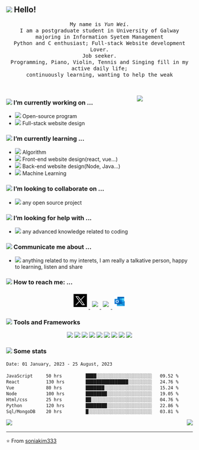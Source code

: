 ## <img src="https://raw.githubusercontent.com/alexnaiman/alexnaiman/master/resources/welcomeglitch.gif" width="50px" /> Hello!

<p align="center" >
  <samp>
     My name is <em>Yun Wei</em>.
      <br/>I am a postgraduate student in University of Galway majoring in Information Syetem Management
        <br/> Python and C enthusiast; Full-stack Website development Lover. 
        <br/> Job seeker.
          <br/>
              Programming, Piano, Violin, Tennis and Singing fill in my active daily life;
             <br/>
                 continuously learning, wanting to help the weak
  </samp>
  <br/>
  <br/>
  <br/>
</p>


<img src="https://media.tenor.com/images/df8c44a1d20ab367fdcb21880985fd33/tenor.gif" align="right"  width="30%"/>

### <img src="https://raw.githubusercontent.com/alexnaiman/alexnaiman/master/resources/PusheenCompute.gif" width="70px" /> I’m currently working on ...
- <img src="https://raw.githubusercontent.com/alexnaiman/alexnaiman/master/resources/3243_take_my_money.png" height="40px" />  Open-source program
- <img src="https://raw.githubusercontent.com/alexnaiman/alexnaiman/master/resources/controller.png" width="30px" />  Full-stack website design
### <img src="https://raw.githubusercontent.com/alexnaiman/alexnaiman/master/resources/Confused_Dog.gif" height="50px" /> I’m currently learning ...
- <img src="https://raw.githubusercontent.com/alexnaiman/alexnaiman/master/resources/gesture.jpeg" width="30px" /> Algorithm
- <img src="https://raw.githubusercontent.com/alexnaiman/alexnaiman/master/resources/unity.png" height="30px" /> Front-end website design(react, vue...)
- <img src="https://raw.githubusercontent.com/alexnaiman/alexnaiman/master/resources/functional.png" height="30px" /> Back-end website design(Node, Java...)
- <img src="https://raw.githubusercontent.com/alexnaiman/alexnaiman/master/resources/ml.png" height="35px" /> Machine Learning
### <img src="https://raw.githubusercontent.com/alexnaiman/alexnaiman/master/resources/pug_dance.gif" width="60px" /> I’m looking to collaborate on ...
- <img src="https://raw.githubusercontent.com/alexnaiman/alexnaiman/master/resources/open_source.png" height="30px" /> any open source project

### <img src="https://raw.githubusercontent.com/alexnaiman/alexnaiman/master/resources/cool_duck.gif" width="60px" /> I’m looking for help with ...
- <img src="https://raw.githubusercontent.com/alexnaiman/alexnaiman/master/resources/party_parrot.gif" height="35px" /> any advanced knowledge related to coding

### <img src="https://raw.githubusercontent.com/alexnaiman/alexnaiman/master/resources/question.png" width="50px" />  Communicate me about ...
- <img src="https://raw.githubusercontent.com/alexnaiman/alexnaiman/master/resources/chat.gif" height="35px" /> anything related to my interets, I am really a talkative person, happy to learning, listen and share
### <img src="https://raw.githubusercontent.com/alexnaiman/alexnaiman/master/resources/bongocat.gif" width="50px" /> How to reach me: ...
<p align="center">
  <a href="https://twitter.com/weiyun18884992">
    <img src="https://github.com/soniakim333/soniakim333/blob/main/twitter.png" height="35px" style="margin: 5px;" />
  </a>
  <a href="https://www.instagram.com/soniakim333/">
    <img src="https://raw.githubusercontent.com/alexnaiman/alexnaiman/master/resources/instagram.webp" height="35px" style="margin: 5px;" />
  </a>
  <a href="https://www.linkedin.com/in/yun-wei/">
    <img src="https://raw.githubusercontent.com/alexnaiman/alexnaiman/master/resources/linkedin.webp" height="35px" style="margin: 5px;" />
  </a>
  <a href="mailto:weiyun_luck@outlook.com">
    <img src="https://github.com/soniakim333/soniakim333/blob/main/Outlook.png" height="30px" style="margin: 5px;" />
  </a>
</p>

### <img src="https://raw.githubusercontent.com/alexnaiman/alexnaiman/master/resources/pickaxe.png" width="40px" /> Tools and Frameworks
<p align="center">
    <!-- <img src="https://raw.githubusercontent.com/alexnaiman/alexnaiman/master/resources/dev/bash.svg" height="35px" style="vertical-align:top margin:6px 4px" /> -->
     <img src="https://raw.githubusercontent.com/alexnaiman/alexnaiman/master/resources/dev/csharp.svg" height="35px" style="vertical-align:top margin:6px 4px" />
      <img src="https://raw.githubusercontent.com/alexnaiman/alexnaiman/master/resources/dev/css3.svg" height="35px" style="vertical-align:top margin:6px 4px" />
       <!-- <img src="https://raw.githubusercontent.com/alexnaiman/alexnaiman/master/resources/dev/gamedev.svg" height="35px" style="vertical-align:top margin:6px 4px" /> -->
        <img src="https://raw.githubusercontent.com/alexnaiman/alexnaiman/master/resources/dev/html.svg" height="35px" style="vertical-align:top margin:6px 4px" />
         <img src="https://raw.githubusercontent.com/alexnaiman/alexnaiman/master/resources/dev/java.svg" height="35px" style="vertical-align:top margin:6px 4px" />
          <img src="https://raw.githubusercontent.com/alexnaiman/alexnaiman/master/resources/dev/js.svg" height="35px" style="vertical-align:top margin:6px 4px" />
           <!-- <img src="https://raw.githubusercontent.com/alexnaiman/alexnaiman/master/resources/dev/mobile.svg" height="35px" style="vertical-align:top margin:6px 4px" /> -->
            <img src="https://raw.githubusercontent.com/alexnaiman/alexnaiman/master/resources/dev/nodejs.svg" height="35px" style="vertical-align:top margin:6px 4px" />
             <img src="https://raw.githubusercontent.com/alexnaiman/alexnaiman/master/resources/dev/python.svg" height="35px" style="vertical-align:top margin:6px 4px" />
             <img src="https://raw.githubusercontent.com/alexnaiman/alexnaiman/master/resources/dev/react_native.svg" height="35px" style="vertical-align:top margin:6px 4px"/>
             <!-- <img src="https://raw.githubusercontent.com/alexnaiman/alexnaiman/master/resources/dev/sass.svg" height="35px" style="vertical-align:top margin:6px 4px"/> -->
             <!-- <img src="https://raw.githubusercontent.com/alexnaiman/alexnaiman/master/resources/dev/unity.svg" height="35px" style="vertical-align:top margin:6px 4px"/> -->
             <img src="https://raw.githubusercontent.com/alexnaiman/alexnaiman/master/resources/dev/visualstudio_code.svg" height="35px" style="vertical-align:top margin:6px 4px"/>
             <!-- <img src="https://raw.githubusercontent.com/alexnaiman/alexnaiman/master/resources/dev/xcode.svg" height="35px" style="vertical-align:top margin:6px 4px"/> -->
             
</p>

### <img src="https://raw.githubusercontent.com/alexnaiman/alexnaiman/master/resources/stats.png" width="35px" /> Some stats


<!--START_SECTION:waka-->
```text
Date: 01 January, 2023 - 25 August, 2023

JavaScript     50 hrs         ████░░░░░░░░░░░░░░░░░░░░░   09.52 % 
React          130 hrs        ████████████████░░░░░░░░░   24.76 % 
Vue            80 hrs         ███████░░░░░░░░░░░░░░░░░░   15.24 % 
Node           100 hrs        ████████░░░░░░░░░░░░░░░░░   19.05 % 
Html/css       25 hrs         ██░░░░░░░░░░░░░░░░░░░░░░░   04.76 %
Python         120 hrs        ████████░░░░░░░░░░░░░░░░░   22.86 %
Sql/MongoDB    20 hrs         █░░░░░░░░░░░░░░░░░░░░░░░░   03.81 %
```
<!--END_SECTION:waka-->


<p align="right">
<img align="left" src="https://github-readme-stats.vercel.app/api?username=soniakim333&theme=synthwave&show_icons=true" />

<img  float="right" src="https://github-readme-stats.vercel.app/api/top-langs/?username=soniakim333&theme=synthwave&show_icons=true" />

</p>

---
⭐️ From [soniakim333](https://github.com/soniakim333)

